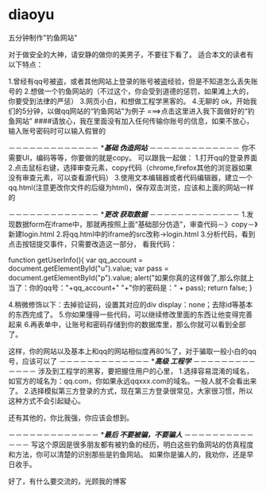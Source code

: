 diaoyu
======

五分钟制作"钓鱼网站"

对于做安全的大神，请安静的做你的美男子，不要往下看了。
适合本文的读者有以下特点：

1.曾经有qq号被盗，或者其他网站上登录的账号被盗经验，但是不知道怎么丢失账号的
2.想做一个钓鱼网站的（不过这个，你会受到道德的惩罚，如果滩上大的，你要受到法律的严惩）
3.网页小白，和想做工程学黑客的。
4.无聊的
ok，开始我们的5分钟，以做qq网站的“钓鱼网站”为例子
===>点击这里进入我下面做好的“钓鱼网站”
####请放心，我在里面没有加入任何传输你账号的信息，如果不放心，输入账号密码时可以输入假冒的

－－－－－－－－－－－－－
******基础 伪造网站*****
－－－－－－－－－－－－－
你不需要UI，编码等等，你要做的就是copy。
可以跟我一起做：
1.打开qq的登录界面
2.点击鼠标右键，选择审查元素，copy代码（chrome,firefox其他的浏览器如果没有审查元素，可以查看源代码）
3.使用文本编辑器或者代码编辑器，建立一个qq.html(注意更改你文件的后缀为html)，保存双击浏览，应该和上面的网站一样的

－－－－－－－－－－－－－
******更改 获取数据*****
－－－－－－－－－－－－－
1.发现数据form在iframe中，那就再按照上面“基础部分仿造”，审查代码－》copy－》新建login.html
2.将qq.html中的iframe的src改称->login.html
3.分析代码，看到点击按钮提交事件，只需要改造这一部分，
看我代码：

function getUserInfo(){
var qq_account = document.getElementById("u").value;
var pass = document.getElementById("p").value;
alert("如果你真的这样做了,那么你就上当了：你的qq号："+qq_account+" "+"你的密码是：" + pass);
return false;
}

4.稍微修饰以下：去掉验证码，设置其对应的div display：none；去除id等基本的东西完成了。
5.你如果懂得一些代码，可以继续修改里面的东西让他变得完善起来
6.再表单中，让账号和密码存储到你的数据库里，那么你就可以看到全部了。

这样，你的网站以及基本上和qq的网站相似度再80%了，对于骗取一般小白的qq号，应该可以了
－－－－－－－－－－－－－
******高级 工程学*****
－－－－－－－－－－－－－
涉及到工程学的黑客，要把握住用户的心里，
1.选择容易混淆的域名，如官方的域名为：qq.com，你如果永远qqxxx.com的域名。一般人就不会看出来了。
2.选择模拟第三方登录的方式，现在第三方登录很常见，大家很习惯，所以这种方式不会引起疑心。

还有其他的，你比我强，你应该会想到。

－－－－－－－－－－－－－
******最后 不要被骗，不要骗人*****
－－－－－－－－－－－－－
写这个原因是很多朋友都有被钓鱼的经历，明白这些钓鱼网站的仿真程度和方法，你可以清楚的识别那些是钓鱼网站。
如果你是骗人的，我劝你，还是早日收手。

好了，有什么要交流的，光顾我的博客